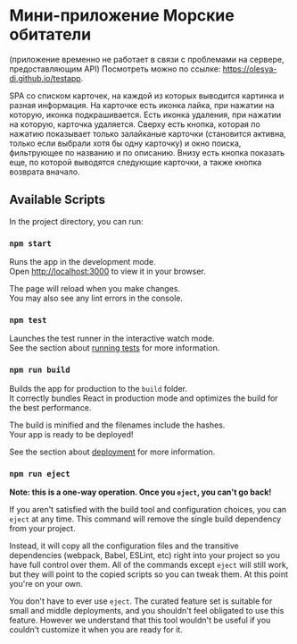 # Мини-приложение Морские обитатели
(приложение временно не работает в связи с проблемами на сервере, предоставляющим API)
Посмотреть можно по ссылке: https://olesya-di.github.io/testapp.

SPA со списком карточек, на каждой из которых выводится картинка и разная информация.
На карточке есть иконка лайка, при нажатии на которую, иконка подкрашивается. 
Есть иконка удаления, при нажатии на которую, карточка удаляется. 
Сверху есть кнопка, которая по нажатию показывает только залайканые карточки (становится активна, только если выбрали хотя бы одну карточку) и окно поиска, фильтрующее по названию и по описанию. Внизу есть кнопка показать еще, по которой выводятся следующие карточки, а также кнопка возврата вначало.

## Available Scripts

In the project directory, you can run:

### `npm start`

Runs the app in the development mode.\
Open [http://localhost:3000](http://localhost:3000) to view it in your browser.

The page will reload when you make changes.\
You may also see any lint errors in the console.

### `npm test`

Launches the test runner in the interactive watch mode.\
See the section about [running tests](https://facebook.github.io/create-react-app/docs/running-tests) for more information.

### `npm run build`

Builds the app for production to the `build` folder.\
It correctly bundles React in production mode and optimizes the build for the best performance.

The build is minified and the filenames include the hashes.\
Your app is ready to be deployed!

See the section about [deployment](https://facebook.github.io/create-react-app/docs/deployment) for more information.

### `npm run eject`

**Note: this is a one-way operation. Once you `eject`, you can't go back!**

If you aren't satisfied with the build tool and configuration choices, you can `eject` at any time. This command will remove the single build dependency from your project.

Instead, it will copy all the configuration files and the transitive dependencies (webpack, Babel, ESLint, etc) right into your project so you have full control over them. All of the commands except `eject` will still work, but they will point to the copied scripts so you can tweak them. At this point you're on your own.

You don't have to ever use `eject`. The curated feature set is suitable for small and middle deployments, and you shouldn't feel obligated to use this feature. However we understand that this tool wouldn't be useful if you couldn't customize it when you are ready for it.
